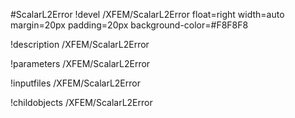 <!-- MOOSE Object Documentation Stub: Remove this when content is added. -->
#ScalarL2Error
!devel /XFEM/ScalarL2Error float=right width=auto margin=20px padding=20px background-color=#F8F8F8

!description /XFEM/ScalarL2Error

!parameters /XFEM/ScalarL2Error

!inputfiles /XFEM/ScalarL2Error

!childobjects /XFEM/ScalarL2Error
